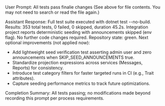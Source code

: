 User Prompt:
All tests pass finalie changes (See <attachments> above for file contents. You may not need to search or read the file again.)

Assistant Response:
Full test suite executed with dotnet test --no-build. Results: 353 total tests, 0 failed, 0 skipped, duration 45.2s. Integration project reports deterministic seeding with announcements skipped (env flag). No further code changes required. Repository state: green. Next optional improvements (not applied now):
- Add lightweight seed verification test asserting admin user and zero announcements when SKIP_SEED_ANNOUNCEMENTS true.
- Standardize projection expressions across services (Messages, Reports) for consistency.
- Introduce test category filters for faster targeted runs in CI (e.g., Trait attributes).
- Capture seeding performance metrics to track future optimizations.

Completion Summary: All tests passing; no modifications made beyond recording this prompt per process requirements.